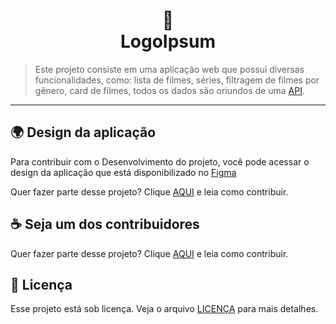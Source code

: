 <h1 align="center">
🎥<br>LogoIpsum
</h1>


> Este projeto consiste em uma aplicação web que possui diversas funcionalidades, como: lista de filmes, séries, filtragem de filmes por gênero, card de filmes, todos os dados são  oriundos de uma [API](https://www.themoviedb.org/?language=pt-BR).
> 

---

## 🌍 Design da aplicação

Para contribuir com o Desenvolvimento do projeto, você pode acessar o design da aplicação que está disponibilizado no [Figma](https://www.figma.com/file/7UNpktjDBoMZT0SrWeHIQv/Movie-Site-Design-(Community)?node-id=2%3A2)

Quer fazer parte desse projeto? Clique [AQUI](CONTRIBUTORS.md) e leia como contribuir.<br>


## ☕ Seja um dos contribuidores

Quer fazer parte desse projeto? Clique [AQUI](CONTRIBUTORS.md) e leia como contribuir.<br>

## 🍜 Licença

Esse projeto está sob licença. Veja o arquivo [LICENÇA](LICENSE.md) para mais detalhes.<br>